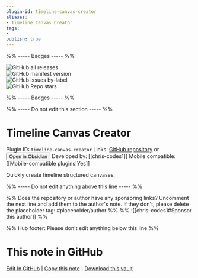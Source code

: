 ```yaml
---
plugin-id: timeline-canvas-creator
aliases:
- Timeline Canvas Creator
tags: 
- 
publish: true
---
```


%% ----- Badges ----- %%

![GitHub all releases](https://img.shields.io/github/downloads/chris-codes1/timeline-canvas-creator/total?color=573E7A&logo=github&style=for-the-badge)   
![GitHub manifest version](https://img.shields.io/github/manifest-json/v/chris-codes1/timeline-canvas-creator?color=573E7A&logo=github&style=for-the-badge)   
![GitHub issues by-label](https://img.shields.io/github/issues/chris-codes1/timeline-canvas-creator/help%20wanted?color=573E7A&logo=github&style=for-the-badge)   
![GitHub Repo stars](https://img.shields.io/github/stars/chris-codes1/timeline-canvas-creator?color=573E7A&logo=github&style=for-the-badge)

%% ----- Badges ----- %%

%% ----- Do not edit this section ----- %%

# Timeline Canvas Creator

Plugin ID: `timeline-canvas-creator`
Links: [GitHub repository](https://github.com/chris-codes1/timeline-canvas-creator) or [<button id=HH>Open in Obsidian</button>](obsidian://show-plugin?id=timeline-canvas-creator)
Developed by: [[chris-codes1]]
Mobile compatible: [[Mobile-compatible plugins|Yes]]

Quickly create timeline structured canvases.

%% ----- Do not edit anything above this line ----- %% 

%% Does the repository or author have any sponsoring links? Uncomment the next line and add them to the author's note. If they don't, please delete the placeholder tag: #placeholder/author %%
%% ![[chris-codes1#Sponsor this author]] %%

%% Hub footer: Please don't edit anything below this line %%

# This note in GitHub

<span class="git-footer">[Edit In GitHub](https://github.dev/obsidian-community/obsidian-hub/blob/main/02%20-%20Community%20Expansions/02.05%20All%20Community%20Expansions/Plugins/timeline-canvas-creator.md "git-hub-edit-note") | [Copy this note](https://raw.githubusercontent.com/obsidian-community/obsidian-hub/main/02%20-%20Community%20Expansions/02.05%20All%20Community%20Expansions/Plugins/timeline-canvas-creator.md "git-hub-copy-note") | [Download this vault](https://github.com/obsidian-community/obsidian-hub/archive/refs/heads/main.zip "git-hub-download-vault") </span>
